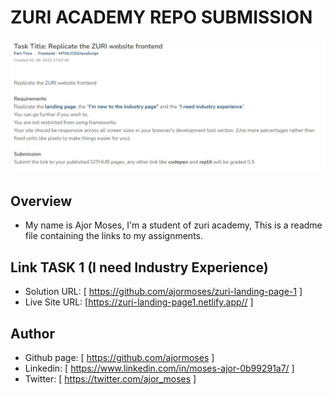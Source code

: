 # ZURI ACADEMY REPO SUBMISSION

![Design preview for the I need industry experience and I’m new to the industry page](./design/Assignment.JPG)

## Overview

- My name is Ajor Moses, I'm a student of zuri academy, This is a readme file containing the links to my assignments.

## Link TASK 1 (I need Industry Experience)

- Solution URL: [ https://github.com/ajormoses/zuri-landing-page-1 ]
- Live Site URL: [https://zuri-landing-page1.netlify.app// ]

## Author

- Github page: [ https://github.com/ajormoses ]
- Linkedin: [ https://www.linkedin.com/in/moses-ajor-0b99291a7/ ]
- Twitter: [ https://twitter.com/ajor_moses ]
